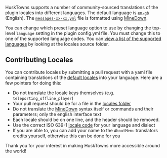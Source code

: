 HuskTowns supports a number of community-sourced translations of the plugin locales into different languages. The default language is [`en-gb`](https://github.com/WiIIiam278/HuskTowns/blob/master/common/src/main/resources/locales/en-gb.yml) (English). The [`messages-xx-xx.yml`](config-files) file is formatted using [MineDown](https://github.com/Phoenix616/MineDown).

You can change which preset language option to use by changing the top-level `language` setting in the plugin config.yml file. You must change this to one of the supported language codes. You can [view a list of the supported languages](https://github.com/WiIIiam278/HuskTowns/tree/master/common/src/main/resources/locales) by looking at the locales source folder.

## Contributing Locales
You can contribute locales by submitting a pull request with a yaml file containing translations of the [default locales](https://github.com/WiIIiam278/HuskTowns/blob/master/common/src/main/resources/locales/en-gb.yml) into your language. Here are a few pointers for doing this: 
* Do not translate the locale keys themselves (e.g. `teleporting_offline_player`)
* Your pull request should be for a file in the [locales folder](https://github.com/WiIIiam278/HuskTowns/tree/master/common/src/main/resources/locales)
* Do not translate the [MineDown](https://github.com/Phoenix616/MineDown) syntax itself or commands and their parameters; only the english interface text
* Each locale should be on one line, and the header should be removed.
* Use the correct ISO 639-1 [locale code](https://en.wikipedia.org/wiki/List_of_ISO_639-1_codes) for your language and dialect
* If you are able to, you can add your name to the `AboutMenu` translators credits yourself, otherwise this can be done for you

Thank you for your interest in making HuskTowns more accessible around the world!
